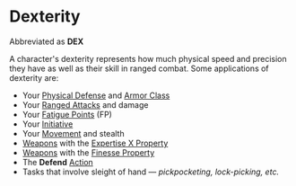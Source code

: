 # Dexterity

Abbreviated as **DEX**

A character's dexterity represents how much physical speed and precision they have as well as their skill in ranged combat. Some applications of dexterity are:

- Your [Physical Defense](../Derived%20Statistics/Physical%20Defense.md) and [Armor Class](../Derived%20Statistics/Armor%20Class.md)
- Your [Ranged Attacks](../../Game%20Procedures/Combat/Ranged%20Attack.md) and damage
- Your [Fatigue Points](../Derived%20Statistics/Fatigue%20Points.md) (FP)
- Your [Initiative](../../Game%20Procedures/Combat/Initiative.md)
- Your [Movement](../../Game%20Procedures/Combat/Movement.md) and stealth
- [Weapons](../../Items%20and%20Gear/Weapons/Weapons.md) with the [Expertise X Property](../../Items%20and%20Gear/Weapon%20Properties/Expertise%20X%20Property.md)
- [Weapons](../../Items%20and%20Gear/Weapons/Weapons.md) with the [Finesse Property](../../Items%20and%20Gear/Weapon%20Properties/Finesse%20Property.md)
- The **Defend** [Action](../../Game%20Procedures/Core%20Procedures/Action.md)
- Tasks that involve sleight of hand — *pickpocketing, lock-picking, etc.*
